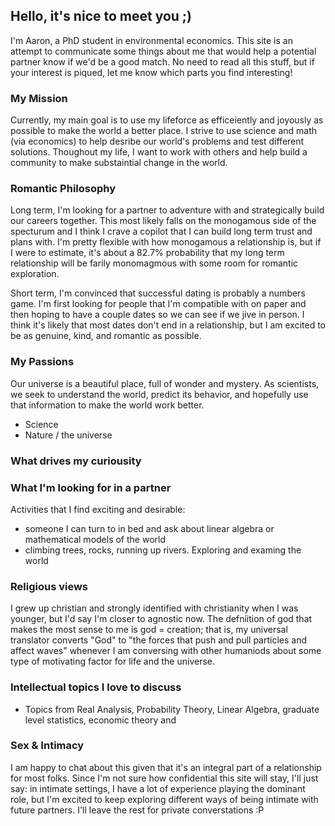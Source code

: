 
## Hello, it's nice to meet you ;)
I'm Aaron, a PhD student in environmental economics. This site is an attempt to communicate some things about me that would help a potential partner know if we'd be a good match. No need to read all this stuff, but if your interest is piqued, let me know which parts you find interesting!
  
### My Mission
Currently, my main goal is to use my lifeforce as efficeiently and joyously as possible to make the world a better place. I strive to use science and math (via economics) to help desribe our world's problems and test different solutions. Thoughout my life, I want to work with others and help build a community to make substaintial change in the world.

### Romantic Philosophy
Long term, I'm looking for a partner to adventure with and strategically build our careers together. This most likely falls on the monogamous side of the specturum and I think I crave a copilot that I can build long term trust and plans with. I'm pretty flexible with how monogamous a relationship is, but if I were to estimate, it's about a 82.7% probability that my long term relationship will be farily monomagmous with some room for romantic exploration.

Short term, I'm convinced that successful dating is probably a numbers game. I'm first looking for people that I'm compatible with on paper and then hoping to have a couple dates so we can see if we jive in person. I think it's likely that most dates don't end in a relationship, but I am excited to be as genuine, kind, and romantic as possible.

### My Passions
Our universe is a beautiful place, full of wonder and mystery. As scientists, we seek to understand the world, predict its behavior, and hopefully use that information to make the world work better.
- Science
- Nature / the universe
    
### What drives my curiousity

    
### What I'm looking for in a partner
Activities that I find exciting and desirable:
- someone I can turn to in bed and ask about linear algebra or mathematical models of the world
- climbing trees, rocks, running up rivers. Exploring and examing the world

### Religious views</h2>
I grew up christian and strongly identified with christianity when I was younger, but I'd say I'm closer to agnostic now. The defniition of god that makes the most sense to me is god = creation; that is, my universal translator converts "God" to "the forces that push and pull particles and affect waves" whenever I am conversing with other humaniods about some type of motivating factor for life and the universe.
    
### Intellectual topics I love to discuss</h2>
- Topics from Real Analysis, Probability Theory, Linear Algebra, graduate level statistics, economic theory and 

### Sex & Intimacy 
I am happy to chat about this given that it's an integral part of a relationship for most folks. Since I'm not sure how confidential this site will stay, I'll just say: in intimate settings, I have a lot of experience playing the dominant role, but I'm excited to keep exploring different ways of being intimate with future partners. I'll leave the rest for private converstations :P
